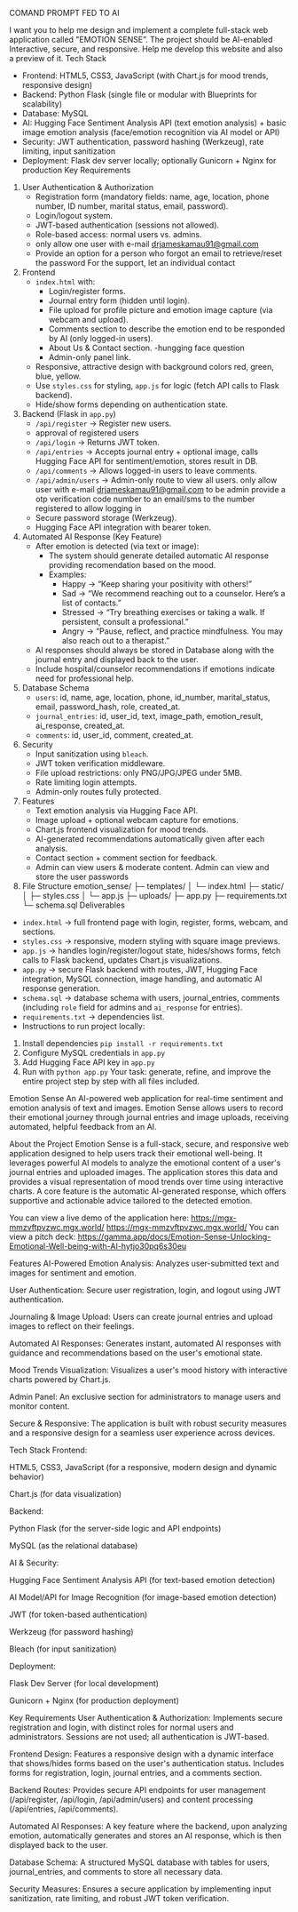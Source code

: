 COMAND PROMPT FED TO AI

I want you to help me design and implement a complete full-stack web application called "EMOTION SENSE”. The project should be AI-enabled Interactive, secure, and responsive. Help me develop this website and also a preview of it.
Tech Stack
- Frontend: HTML5, CSS3, JavaScript (with Chart.js for mood trends, responsive design)
- Backend: Python Flask (single file or modular with Blueprints for scalability)
- Database: MySQL
- AI: Hugging Face Sentiment Analysis API (text emotion analysis) + basic image emotion analysis (face/emotion recognition via AI model or API)
- Security: JWT authentication, password hashing (Werkzeug), rate limiting, input sanitization
- Deployment: Flask dev server locally; optionally Gunicorn + Nginx for production
 Key Requirements
1. User Authentication & Authorization
   - Registration form (mandatory fields: name, age, location, phone number, ID number, marital status, email, password).
   - Login/logout system.
   - JWT-based authentication (sessions not allowed).
   - Role-based access: normal users vs. admins.
   - only allow one user with e-mail drjameskamau91@gmail.com
   - Provide an option for a person who forgot an email to retrieve/reset the password 
For the support, let an individual contact  
2. Frontend
   - `index.html` with:
     - Login/register forms.
     - Journal entry form (hidden until login).
     - File upload for profile picture and emotion image capture (via webcam and upload).
     - Comments section to describe the emotion end to be responded by AI (only logged-in users).
     - About Us & Contact section.
      -hungging face question 
     - Admin-only panel link.
   - Responsive, attractive design with background colors red, green, blue, yellow.
   - Use `styles.css` for styling, `app.js` for logic (fetch API calls to Flask backend).
   - Hide/show forms depending on authentication state.
3. Backend (Flask in `app.py`)
   - `/api/register` → Register new users.
   - approval of registered users
   - `/api/login` → Returns JWT token.
   - `/api/entries` → Accepts journal entry + optional image, calls Hugging Face API for sentiment/emotion, stores result in DB.
   - `/api/comments` → Allows logged-in users to leave comments.
   - `/api/admin/users` → Admin-only route to view all users.
only allow user with e-mail drjameskamau91@gmail.com to be admin
provide a otp verification code number to an email/sms to the number registered to allow logging in
   - Secure password storage (Werkzeug).
   - Hugging Face API integration with bearer token.
4. Automated AI Response (Key Feature)
   - After emotion is detected (via text or image):
     - The system should generate detailed automatic AI response providing recomendation based on the mood.
     - Examples:
       - Happy → “Keep sharing your positivity with others!”
       - Sad → “We recommend reaching out to a counselor. Here’s a list of contacts.”
       - Stressed → “Try breathing exercises or taking a walk. If persistent, consult a professional.”
       - Angry → “Pause, reflect, and practice mindfulness. You may also reach out to a therapist.”
   - AI responses should always be stored in Database along with the journal entry and displayed back to the user.
   - Include hospital/counselor recommendations if emotions indicate need for professional help.
5. Database Schema
   - `users`: id, name, age, location, phone, id_number, marital_status, email, password_hash, role, created_at.
   - `journal_entries`: id, user_id, text, image_path, emotion_result, ai_response, created_at.
   - `comments`: id, user_id, comment, created_at.
6. Security
   - Input sanitization using `bleach`.
   - JWT token verification middleware.
   - File upload restrictions: only PNG/JPG/JPEG under 5MB.
   - Rate limiting login attempts.
   - Admin-only routes fully protected.
7. Features
   - Text emotion analysis via Hugging Face API.
   - Image upload + optional webcam capture for emotions.
   - Chart.js frontend visualization for mood trends.
   - AI-generated recommendations automatically given after each analysis.
   - Contact section + comment section for feedback.
   - Admin can view users & moderate content.
Admin can view and store the user passwords
8. File Structure
emotion_sense/
├─ templates/
│   └─ index.html
├─ static/
│   ├─ styles.css
│   └─ app.js
├─ uploads/
├─ app.py
├─ requirements.txt
└─ schema.sql
Deliverables
- `index.html` → full frontend page with login, register, forms, webcam, and sections.
- `styles.css` → responsive, modern styling with square image previews.
- `app.js` → handles login/register/logout state, hides/shows forms, fetch calls to Flask backend, updates Chart.js visualizations.
- `app.py` → secure Flask backend with routes, JWT, Hugging Face integration, MySQL connection, image handling, and automatic AI response generation.
- `schema.sql` → database schema with users, journal_entries, comments (including `role` field for admins and `ai_response` for entries).
- `requirements.txt` → dependencies list.
- Instructions to run project locally:
1. Install dependencies `pip install -r requirements.txt`
2. Configure MySQL credentials in `app.py`
3. Add Hugging Face API key in `app.py`
4. Run with `python app.py`
Your task: generate, refine, and improve the entire project step by step with all files included.


Emotion Sense
An AI-powered web application for real-time sentiment and emotion analysis of text and images. Emotion Sense allows users to record their emotional journey through journal entries and image uploads, receiving automated, helpful feedback from an AI.

About the Project
Emotion Sense is a full-stack, secure, and responsive web application designed to help users track their emotional well-being. It leverages powerful AI models to analyze the emotional content of a user's journal entries and uploaded images. The application stores this data and provides a visual representation of mood trends over time using interactive charts.  A core feature is the automatic AI-generated response, which offers supportive and actionable advice tailored to the detected emotion.

You can view a live demo of the application here: https://mgx-mmzvftpvzwc.mgx.world/
https://mgx-mmzvftpvzwc.mgx.world/
You can view a pitch deck: https://gamma.app/docs/Emotion-Sense-Unlocking-Emotional-Well-being-with-AI-hytjo30pq6s30eu

Features
AI-Powered Emotion Analysis: Analyzes user-submitted text and images for sentiment and emotion.

User Authentication: Secure user registration, login, and logout using JWT authentication.

Journaling & Image Upload: Users can create journal entries and upload images to reflect on their feelings.

Automated AI Responses: Generates instant, automated AI responses with guidance and recommendations based on the user's emotional state.

Mood Trends Visualization: Visualizes a user's mood history with interactive charts powered by Chart.js.

Admin Panel: An exclusive section for administrators to manage users and monitor content.

Secure & Responsive: The application is built with robust security measures and a responsive design for a seamless user experience across devices.

Tech Stack
Frontend:

HTML5, CSS3, JavaScript (for a responsive, modern design and dynamic behavior)

Chart.js (for data visualization)

Backend:

Python Flask (for the server-side logic and API endpoints)

MySQL (as the relational database)

AI & Security:

Hugging Face Sentiment Analysis API (for text-based emotion detection)

AI Model/API for Image Recognition (for image-based emotion detection)

JWT (for token-based authentication)

Werkzeug (for password hashing)

Bleach (for input sanitization)

Deployment:

Flask Dev Server (for local development)

Gunicorn + Nginx (for production deployment)

Key Requirements
User Authentication & Authorization: Implements secure registration and login, with distinct roles for normal users and administrators. Sessions are not used; all authentication is JWT-based.

Frontend Design: Features a responsive design with a dynamic interface that shows/hides forms based on the user's authentication status. Includes forms for registration, login, journal entries, and a comments section.

Backend Routes: Provides secure API endpoints for user management (/api/register, /api/login, /api/admin/users) and content processing (/api/entries, /api/comments).

Automated AI Responses: A key feature where the backend, upon analyzing emotion, automatically generates and stores an AI response, which is then displayed back to the user.

Database Schema: A structured MySQL database with tables for users, journal_entries, and comments to store all necessary data.

Security Measures: Ensures a secure application by implementing input sanitization, rate limiting, and robust JWT token verification.



